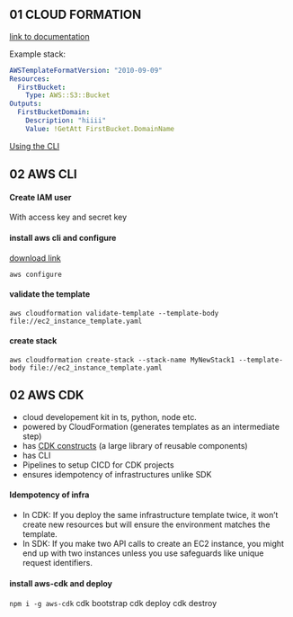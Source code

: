 ## 01 CLOUD FORMATION

[link to documentation]( https://docs.aws.amazon.com/AWSCloudFormation/latest/UserGuide/cfn-console-create-stack.html)

Example stack:

```yaml
AWSTemplateFormatVersion: "2010-09-09"
Resources:
  FirstBucket:
    Type: AWS::S3::Bucket
Outputs:
  FirstBucketDomain:
    Description: "hiiii"
    Value: !GetAtt FirstBucket.DomainName
```

[Using the CLI](https://docs.aws.amazon.com/cli/latest/reference/cloudformation/create-stack.html)

## 02 AWS CLI

#### Create IAM user
With access key and secret key

#### install aws cli and configure
[download link](https://docs.aws.amazon.com/cli/latest/userguide/getting-started-install.html)

`aws configure`

#### validate the template
`aws cloudformation validate-template --template-body file://ec2_instance_template.yaml`

#### create stack
`aws cloudformation create-stack --stack-name MyNewStack1 --template-body file://ec2_instance_template.yaml
`
## 02 AWS CDK
- cloud developement kit in ts, python, node etc.
- powered by CloudFormation (generates templates as an intermediate step)
- has [CDK constructs](constructs.dev) (a large library of reusable components)
- has CLI
- Pipelines to setup CICD for CDK projects 
- ensures idempotency of infrastructures unlike SDK

#### Idempotency of infra
- In CDK: If you deploy the same infrastructure template twice, it won’t create new resources but will ensure the environment matches the template.
- In SDK: If you make two API calls to create an EC2 instance, you might end up with two instances unless you use safeguards like unique request identifiers.

#### install aws-cdk and deploy
`npm i -g aws-cdk`
cdk bootstrap
cdk deploy
cdk destroy